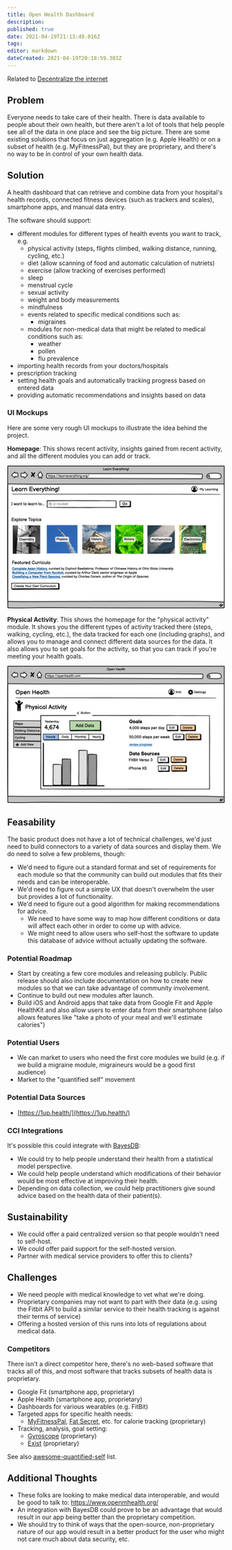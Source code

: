 ```yaml
---
title: Open Health Dashboard
description: 
published: true
date: 2021-04-19T21:13:49.016Z
tags: 
editor: markdown
dateCreated: 2021-04-19T20:18:59.303Z
---
```


Related to [Decentralize the internet](../goals/decentralize-internet)

## Problem
Everyone needs to take care of their health. There is data available to people about their own health, but there aren't a lot of tools that help people see all of the data in one place and see the big picture. There are some existing solutions that focus on just aggregation (e.g. Apple Health) or on a subset of health (e.g. MyFitnessPal), but they are proprietary, and there's no way to be in control of your own health data.

## Solution
A health dashboard that can retrieve and combine data from your hospital's health records, connected fitness devices (such as trackers and scales), smartphone apps, and manual data entry.

The software should support:
- different modules for different types of health events you want to track, e.g.
  - physical activity (steps, flights climbed, walking distance, running, cycling, etc.)
  - diet (allow scanning of food and automatic calculation of nutriets)
  - exercise (allow tracking of exercises performed)
  - sleep
  - menstrual cycle
  - sexual activity
  - weight and body measurements
  - mindfulness
  - events related to specific medical conditions such as: 
    - migraines
  - modules for non-medical data that might be related to medical conditions such as:
    - weather
    - pollen
    - flu prevalence
- importing health records from your doctors/hospitals
- prescription tracking
- setting health goals and automatically tracking progress based on entered data
- providing automatic recommendations and insights based on data

### UI Mockups
Here are some very rough UI mockups to illustrate the idea behind the project.

**Homepage**: This shows recent activity, insights gained from recent activity, and all the different modules you can add or track.

![Homepage](homepage.png)

**Physical Activity**: This shows the homepage for the "physical activity" module. It shows you the different types of activity tracked there (steps, walking, cycling, etc.), the data tracked for each one (including graphs), and allows you to manage and connect different data sources for the data. It also allows you to set goals for the activity, so that you can track if you're meeting your health goals.

![Physical Activity](physical-activity.png)

## Feasability

The basic product does not have a lot of technical challenges, we'd just need to build connectors to a variety of data sources and display them. We do need to solve a few problems, though:
- We'd need to figure out a standard format and set of requirements for each module so that the community can build out modules that fits their needs and can be interoperable.
- We'd need to figure out a simple UX that doesn't overwhelm the user but provides a lot of functionality.
- We'd need to figure out a good algorithm for making recommendations for advice.
	- We need to have some way to map how different conditions or data will affect each other in order to come up with advice.
	- We might need to allow users who self-host the software to update this database of advice without actually updating the software.

### Potential Roadmap
- Start by creating a few core modules and releasing publicly. Public release should also include documentation on how to create new modules so that we can take advantage of community involvement.
- Continue to build out new modules after launch.
- Build iOS and Android apps that take data from Google Fit and Apple HealthKit and also allow users to enter data from their smartphone (also allows features like "take a photo of your meal and we'll estimate calories")

### Potential Users
- We can market to users who need the first core modules we build (e.g. if we build a migraine module, migraineurs would be a good first audience)
- Market to the "quantified self" movement

### Potential Data Sources
- [https://1up.health/](https://1up.health/)

### CCI Integrations
It's possible this could integrate with [BayesDB](http://probcomp.csail.mit.edu/software/bayesdb/):
- We could try to help people understand their health from a statistical model perspective.
- We could help people understand which modifications of their behavior would be most effective at improving their health.
- Depending on data collection, we could help practitioners give sound advice based on the health data of their patient(s).

## Sustainability
- We could offer a paid centralized version so that people wouldn't need to self-host.
- We could offer paid support for the self-hosted version.
- Partner with medical service providers to offer this to clients?

## Challenges
- We need people with medical knowledge to vet what we're doing.
- Proprietary companies may not want to part with their data (e.g. using the Fitbit API to build a similar service to their health tracking is against their terms of service)
- Offering a hosted version of this runs into lots of regulations about medical data.

### Competitors
There isn't a direct competitor here, there's no web-based software that tracks all of this, and most software that tracks subsets of health data is proprietary.

- Google Fit (smartphone app, proprietary)
- Apple Health (smartphone app, proprietary)
- Dashboards for various wearables (e.g. FitBit)
- Targeted apps for specific health needs:
  - [MyFitnessPal](https://www.myfitnesspal.com/), [Fat Secret](https://www.fatsecret.com/), etc. for calorie tracking (proprietary)
- Tracking, analysis, goal setting:
  - [Gyroscope](https://gyrosco.pe/) (proprietary)
  - [Exist](https://exist.io/) (proprietary)

See also [awesome-quantified-self](https://github.com/woop/awesome-quantified-self#applications-and-platforms) list.

## Additional Thoughts
- These folks are looking to make medical data interoperable, and would be good to talk to: https://www.openmhealth.org/
- An integration with BayesDB could prove to be an advantage that would result in our app being better than the proprietary competition.
- We should try to think of ways that the open-source, non-proprietary nature of our app would result in a better product for the user who might not care much about data security, etc.
